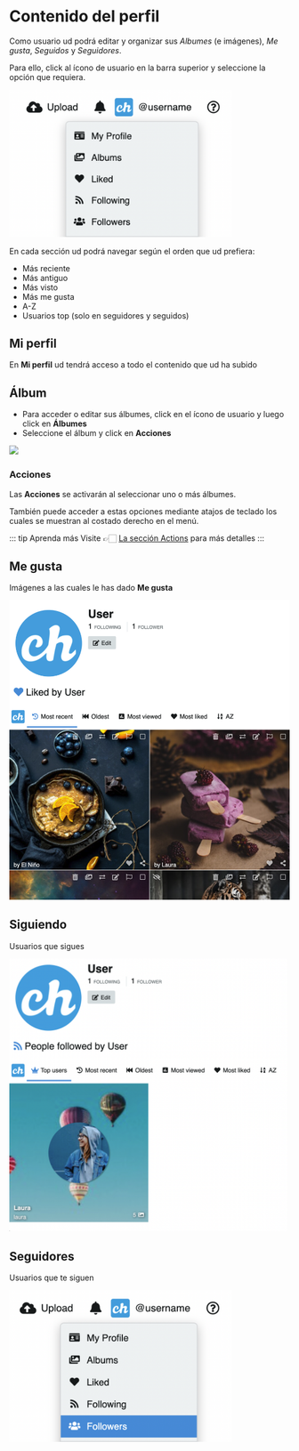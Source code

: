 # Contenido del perfil

Como usuario ud podrá editar y organizar sus *Albumes* (e imágenes), *Me gusta*, *Seguidos* y *Seguidores*.

Para ello, click al ícono de usuario en la barra superior y seleccione la opción que requiera.

<img class="media-screen" src="../../src/manual/settings/user/content/user-content.png" width="400"/>

En cada sección ud podrá navegar según el orden que ud prefiera:

- Más reciente
- Más antiguo
- Más visto
- Más me gusta
- A-Z
- Usuarios top (solo en seguidores y seguidos)

## Mi perfil

En **Mi perfil** ud tendrá acceso a todo el contenido que ud ha subido

## Álbum

- Para acceder o editar sus álbumes, click en el ícono de usuario y luego click en **Álbumes**
- Seleccione el álbum y click en **Acciones**

<img class="media-screen" src="../../src/manual/settings/user/content/user-album.png" width="600"/>

### Acciones

Las **Acciones** se activarán al seleccionar uno o más álbumes.

También puede acceder a estas opciones mediante atajos de teclado los cuales se muestran al costado derecho en el menú.

::: tip Aprenda más
Visite 👉🏻 [La sección Actions](actions.md) para más detalles
:::

## Me gusta

Imágenes a las cuales le has dado **Me gusta**

<img class="media-screen" src="../../src/manual/settings/user/content/user-liked.png" width="600"/>

## Siguiendo

Usuarios que sigues

<img class="media-screen" src="../../src/manual/settings/user/content/user-following.png" width="500"/>

## Seguidores

Usuarios que te siguen

<img class="media-screen" src="../../src/manual/settings/user/content/user-followers.png" width="400"/>
